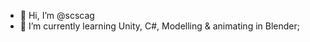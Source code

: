 - 👋 Hi, I’m @scscag
- 🌱 I’m currently learning Unity, C#, Modelling & animating in Blender;

<!---
scscag/scscag is a ✨ special ✨ repository because its `README.md` (this file) appears on your GitHub profile.
You can click the Preview link to take a look at your changes.
--->

